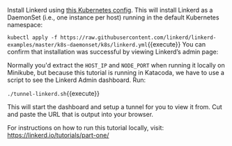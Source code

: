 Install Linkerd using [this Kubernetes config](https://raw.githubusercontent.com/linkerd/linkerd-examples/master/k8s-daemonset/k8s/linkerd.yml).
This will install Linkerd as a DaemonSet (i.e., one instance per host) running
in the default Kubernetes namespace:

`kubectl apply -f https://raw.githubusercontent.com/linkerd/linkerd-examples/master/k8s-daemonset/k8s/linkerd.yml`{{execute}}
You can confirm that installation was successful by viewing Linkerd’s admin page:

Normally you'd extract the `HOST_IP` and `NODE_PORT` when running it locally
on Minikube, but because this tutorial is running in Katacoda, we have to use
a script to see the Linkerd Admin dashboard. Run:

`./tunnel-linkerd.sh`{{execute}}

This will start the dashboard and setup a tunnel for you to view it from. Cut
and paste the URL that is output into your browser.

For instructions on how to run this tutorial locally, visit:
https://linkerd.io/tutorials/part-one/
